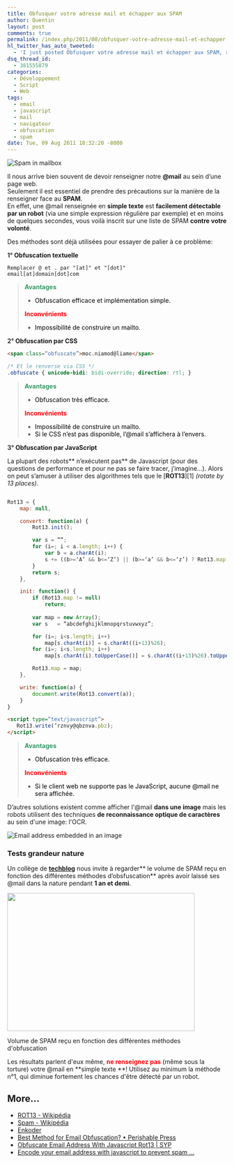 ```yaml
---
title: Obfusquer votre adresse mail et échapper aux SPAM
author: Quentin
layout: post
comments: true
permalink: /index.php/2011/08/obfusquer-votre-adresse-mail-et-echapper-aux-spam/
hl_twitter_has_auto_tweeted:
  - 'I just posted Obfusquer votre adresse mail et échapper aux SPAM, read it here: http://blog.quentinrousseau.fr/?p=134'
dsq_thread_id:
  - 381555879
categories:
  - Développement
  - Script
  - Web
tags:
  - email
  - javascript
  - mail
  - navigateur
  - obfuscation
  - spam
date: Tue, 09 Aug 2011 18:32:20 -8000
---
```

![Spam in mailbox](/assets/wp-content/uploads/2011/08/spam-300x199.jpg)

Il nous arrive bien souvent de devoir renseigner notre **@mail** au sein d&rsquo;une page web.  
Seulement il est essentiel de prendre des précautions sur la manière de la renseigner face au **SPAM**.  
En effet, une @mail renseignée en **simple texte** est **facilement détectable par un robot** (via une simple expression régulière par exemple) et en moins de quelques secondes, vous voilà inscrit sur une liste de SPAM **contre votre volonté**.

Des méthodes sont déjà utilisées pour essayer de palier à ce problème:

**<span style="color: #333333;">1°</span> Obfuscation textuelle**

```plain
Remplacer @ et . par "[at]" et "[dot]"
email[at]domain[dot]com
```

> **<span style="color: #339966;">Avantages</span>**
> 
> *   <span style="color: #339966;"><span style="color: #000000;">Obfuscation efficace et implémentation simple.<br /> </span></span>
> 
> **<span style="color: #ff0000;">Inconvénients</span>**
> 
> *   <span style="color: #ff0000;"><span style="color: #000000;">Impossibilité de construire un mailto.</span></span>

**<span style="color: #333333;">2°</span> Obfuscation par CSS**

```html
<span class=“obfuscate”>moc.niamod@liame</span>
```
```css
/* Et le renverse via CSS */
.obfuscate { unicode-bidi: bidi-override; direction: rtl; }
```

> **<span style="color: #339966;">Avantages</span>**
> 
> *   <span style="color: #000000;">Obfuscation très efficace.</span>
> 
> **<span style="color: #ff0000;">Inconvénients</span>**
> 
> *   <span style="color: #000000;">Impossibilité de construire un mailto.</span>
> *   <span style="color: #000000;">Si le CSS n&rsquo;est pas disponible, l&rsquo;@mail s&rsquo;affichera à l&rsquo;envers.<br /> </span>

**<span style="color: #333333;">3°</span> Obfuscation par JavaScript**

La plupart des robots** n&rsquo;exécutent pas** de Javascript (pour des questions de performance et pour ne pas se faire tracer, j&rsquo;imagine&#8230;). Alors on peut s&rsquo;amuser à utiliser des algorithmes tels que le [**ROT13**][1] *(rotate by 13 places)*.

```javascript

Rot13 = {
    map: null,

    convert: function(a) {
        Rot13.init();

        var s = ””;
        for (i=; i < a.length; i++) {
            var b = a.charAt(i);
            s += ((b>=‘A’ && b<=‘Z’) || (b>=‘a’ && b<=‘z’) ? Rot13.map[b] : b);
        }
        return s;
    },

    init: function() {
        if (Rot13.map != null)
            return;
              
        var map = new Array();
        var s   = “abcdefghijklmnopqrstuvwxyz”;

        for (i=; i<s.length; i++)
            map[s.charAt(i)] = s.charAt((i+13)%26);
        for (i=; i<s.length; i++)
            map[s.charAt(i).toUpperCase()] = s.charAt((i+13)%26).toUpperCase();

        Rot13.map = map;
    },

    write: function(a) {
        document.write(Rot13.convert(a));
    }
}

```
```html
<script type=“text/javascript”>
   Rot13.write(’rznvy@qbznva.pbz);
</script>
```

> <span style="color: #339966;"><strong>Avantages</strong></span>
> 
> *   <span style="color: #000000;">Obfuscation très efficace.</span>
> 
> <span style="color: #ff0000;"><strong>Inconvénients</strong></span>
> 
> *   <span style="color: #000000;">Si le client web ne supporte pas le JavaScript, aucune @mail ne sera affichée.</span>

D&rsquo;autres solutions existent comme afficher l'@mail **dans une image** mais les robots utilisent des techniques **de reconnaissance optique de caractères** au sein d'une image: l'OCR.

![Email address embedded in an image](/assets/wp-content/uploads/2011/08/mail.png)

### Tests grandeur nature

Un collège de **<a href="http://techblog.tilllate.com/2008/07/20/ten-methods-to-obfuscate-e-mail-addresses-compared/" target="_blank">techblog</a>** nous invite à regarder** le volume de SPAM reçu en fonction des différentes méthodes d&rsquo;obsfuscation** après avoir laissé ses @mail dans la nature pendant **1 an et demi**.

<div style="width: 440px" class="wp-caption aligncenter">
  <img title="Méthodes d'obfuscation" src="http://techblog.tilllate.com/wp-content/uploads/2008/07/obfuscation_methods.png" alt="" width="430" height="317" /><p class="wp-caption-text">
    Volume de SPAM reçu en fonction des différentes méthodes d'obfuscation
  </p>
</div>

Les résultats parlent d'eux même, **<span style="color: #ff0000;">ne renseignez pas</span>** (même sous la torture) votre @mail en **simple texte **! Utilisez au minimum la méthode n°1, qui diminue fortement les chances d'être détecté par un robot.

## More...

*   <a href="http://fr.wikipedia.org/wiki/ROT13" title="ROT13 - Wikipédia" rel="nofollow">ROT13 - Wikipédia</a>
*   <a href="http://fr.wikipedia.org/wiki/Spam" title="Spam - Wikipédia" rel="nofollow">Spam - Wikipédia</a>
*   <a href="http://hivelogic.com/enkoder/" title="Enkoder" rel="nofollow">Enkoder</a>
*   <a href="http://perishablepress.com/press/2010/08/01/best-method-for-email-obfuscation/" title="Best Method for Email Obfuscation? • Perishable Press" rel="nofollow">Best Method for Email Obfuscation? • Perishable Press</a>
*   <a href="http://scott.yang.id.au/2003/06/obfuscate-email-address-with-javascript-rot13/" title="Obfuscate Email Address With Javascript Rot13 | SYP" rel="nofollow">Obfuscate Email Address With Javascript Rot13 | SYP</a>
*   <a href="http://www.mailtoencoder.com/" title="Encode your email address with javascript to prevent spam ..." rel="nofollow">Encode your email address with javascript to prevent spam ...</a>